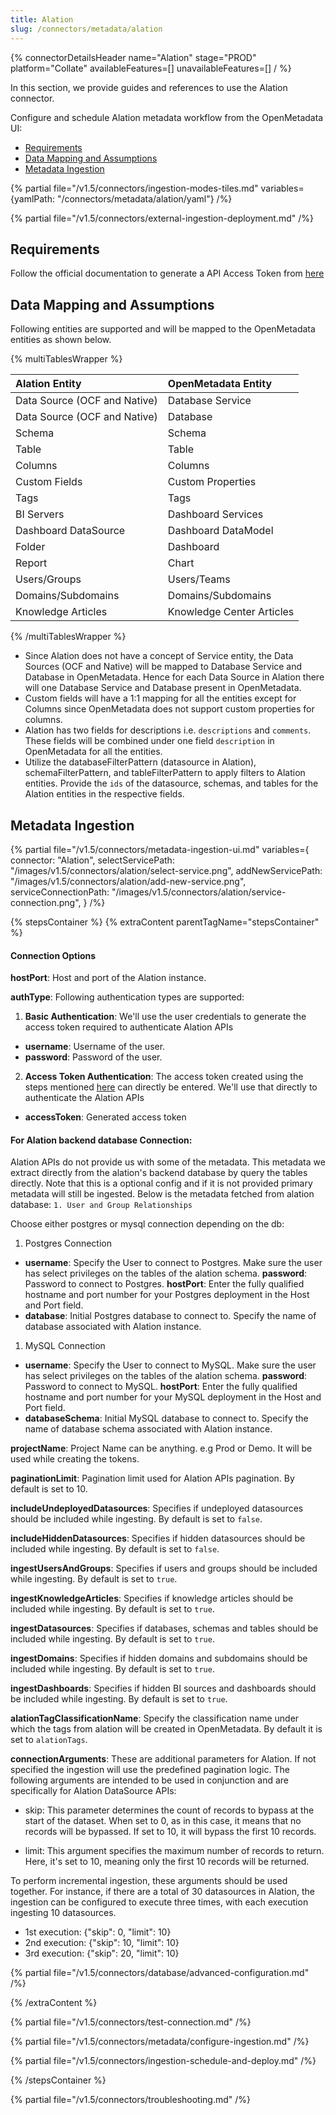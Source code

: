 ```yaml
---
title: Alation
slug: /connectors/metadata/alation
---
```


{% connectorDetailsHeader
name="Alation"
stage="PROD"
platform="Collate"
availableFeatures=[]
unavailableFeatures=[]
/ %}


In this section, we provide guides and references to use the Alation connector.

Configure and schedule Alation metadata workflow from the OpenMetadata UI:

- [Requirements](#requirements)
- [Data Mapping and Assumptions](#data-mapping-and-assumptions)
- [Metadata Ingestion](#metadata-ingestion)

{% partial file="/v1.5/connectors/ingestion-modes-tiles.md" variables={yamlPath: "/connectors/metadata/alation/yaml"} /%}

{% partial file="/v1.5/connectors/external-ingestion-deployment.md" /%}

## Requirements

Follow the official documentation to generate a API Access Token from [here](https://developer.alation.com/dev/docs/authentication-into-alation-apis#create-an-api-access-token)

## Data Mapping and Assumptions

Following entities are supported and will be mapped to the OpenMetadata entities as shown below.

{% multiTablesWrapper %}

| Alation Entity               | OpenMetadata Entity          |
| :----------------------------| :--------------------------- |
| Data Source (OCF and Native) | Database Service             |
| Data Source (OCF and Native) | Database                     |
| Schema                       | Schema                       |
| Table                        | Table                        |
| Columns                      | Columns                      |
| Custom Fields                | Custom Properties            |
| Tags                         | Tags                         |
| BI Servers                   | Dashboard Services           |
| Dashboard DataSource         | Dashboard DataModel          |
| Folder                       | Dashboard                    |
| Report                       | Chart                        |
| Users/Groups                 | Users/Teams                  |
| Domains/Subdomains           | Domains/Subdomains           |
| Knowledge Articles           | Knowledge Center Articles    |

{% /multiTablesWrapper %}

- Since Alation does not have a concept of Service entity, the Data Sources (OCF and Native) will be mapped to Database Service and Database in OpenMetadata. Hence for each Data Source in Alation there will one Database Service and Database present in OpenMetadata.
- Custom fields will have a 1:1 mapping for all the entities except for Columns since OpenMetadata does not support custom properties for columns.
- Alation has two fields for descriptions i.e. `descriptions` and `comments`. These fields will be combined under one field `description` in OpenMetadata for all the entities.
- Utilize the databaseFilterPattern (datasource in Alation), schemaFilterPattern, and tableFilterPattern to apply filters to Alation entities. Provide the `ids` of the datasource, schemas, and tables for the Alation entities in the respective fields.

## Metadata Ingestion

{% partial
  file="/v1.5/connectors/metadata-ingestion-ui.md"
  variables={
    connector: "Alation",
    selectServicePath: "/images/v1.5/connectors/alation/select-service.png",
    addNewServicePath: "/images/v1.5/connectors/alation/add-new-service.png",
    serviceConnectionPath: "/images/v1.5/connectors/alation/service-connection.png",
  }
/%}

{% stepsContainer %}
{% extraContent parentTagName="stepsContainer" %}

#### Connection Options

**hostPort**: Host and port of the Alation instance.

**authType**: Following authentication types are supported:
1. **Basic Authentication**:
We'll use the user credentials to generate the access token required to authenticate Alation APIs
- **username**: Username of the user.
- **password**: Password of the user.

2. **Access Token Authentication**:
The access token created using the steps mentioned [here](https://developer.alation.com/dev/docs/authentication-into-alation-apis#create-an-api-access-token) can directly be entered. We'll use that directly to authenticate the Alation APIs
- **accessToken**: Generated access token

#### For Alation backend database Connection:

Alation APIs do not provide us with some of the metadata. This metadata we extract directly from the alation's backend database by query the tables directly.
Note that this is a optional config and if it is not provided primary metadata will still be ingested.
Below is the metadata fetched from alation database:
`1. User and Group Relationships`

Choose either postgres or mysql connection depending on the db:
1. Postgres Connection
- **username**: Specify the User to connect to Postgres. Make sure the user has select privileges on the tables of the alation schema.
**password**: Password to connect to Postgres.
**hostPort**: Enter the fully qualified hostname and port number for your Postgres deployment in the Host and Port field.
- **database**: Initial Postgres database to connect to. Specify the name of database associated with Alation instance.

1. MySQL Connection
- **username**: Specify the User to connect to MySQL. Make sure the user has select privileges on the tables of the alation schema.
**password**: Password to connect to MySQL.
**hostPort**: Enter the fully qualified hostname and port number for your MySQL deployment in the Host and Port field.
- **databaseSchema**: Initial MySQL database to connect to. Specify the name of database schema associated with Alation instance.

**projectName**: Project Name can be anything. e.g Prod or Demo. It will be used while creating the tokens.

**paginationLimit**: Pagination limit used for Alation APIs pagination. By default is set to 10.

**includeUndeployedDatasources**: Specifies if undeployed datasources should be included while ingesting. By default is set to `false`.

**includeHiddenDatasources**: Specifies if hidden datasources should be included while ingesting. By default is set to `false`.

**ingestUsersAndGroups**: Specifies if users and groups should be included while ingesting. By default is set to `true`.

**ingestKnowledgeArticles**: Specifies if knowledge articles should be included while ingesting. By default is set to `true`.

**ingestDatasources**: Specifies if databases, schemas and tables should be included while ingesting. By default is set to `true`.

**ingestDomains**: Specifies if hidden domains and subdomains should be included while ingesting. By default is set to `true`.

**ingestDashboards**: Specifies if hidden BI sources and dashboards should be included while ingesting. By default is set to `true`.

**alationTagClassificationName**: Specify the classification name under which the tags from alation will be created in OpenMetadata. By default it is set to `alationTags`.

**connectionArguments**: These are additional parameters for Alation. If not specified the ingestion will use the predefined pagination logic.
The following arguments are intended to be used in conjunction and are specifically for Alation DataSource APIs:
- skip: This parameter determines the count of records to bypass at the start of the dataset. When set to 0, as in this case, it means that no records will be bypassed. If set to 10, it will bypass the first 10 records.

- limit: This argument specifies the maximum number of records to return. Here, it's set to 10, meaning only the first 10 records will be returned.

To perform incremental ingestion, these arguments should be used together. For instance, if there are a total of 30 datasources in Alation, the ingestion can be configured to execute three times, with each execution ingesting 10 datasources. 
- 1st execution: {"skip": 0, "limit": 10}
- 2nd execution: {"skip": 10, "limit": 10}
- 3rd execution: {"skip": 20, "limit": 10}


{% partial file="/v1.5/connectors/database/advanced-configuration.md" /%}

{% /extraContent %}

{% partial file="/v1.5/connectors/test-connection.md" /%}

{% partial file="/v1.5/connectors/metadata/configure-ingestion.md" /%}

{% partial file="/v1.5/connectors/ingestion-schedule-and-deploy.md" /%}

{% /stepsContainer %}

{% partial file="/v1.5/connectors/troubleshooting.md" /%}
